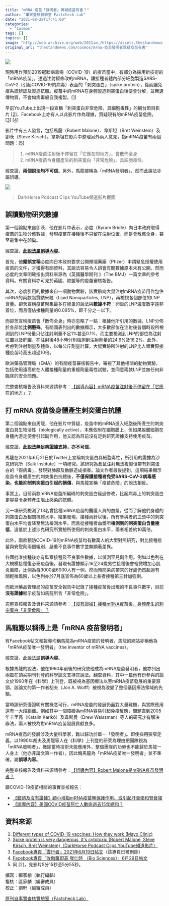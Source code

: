 ```yaml
---
title: "mRNA 疫苗「發明者」質疑疫苗有害？"
author: "事實查核實驗室 Factcheck Lab"
date: "2021-08-28T17:41:00"
categories:
  - "Cosmos"
tags: []
topics: []
image: "http://web.archive.org/web/2021im_/https://assets.thestandnews.com/media/photos/mRNA-web-V2-01.png"
original_url: "thestandnews.com/cosmos/mrna-疫苗發明者質疑疫苗有害"
---
```

![](http://web.archive.org/web/2021im_/https://assets.thestandnews.com/media/photos/mRNA-web-V2-01.png)

現時用作預防2019冠狀病毒病（COVID-19）的疫苗當中，有部分為採用新技術的「mRNA疫苗」，透過注射經修改的mRNA，讓接種者體內部分細胞製造SARS-CoV-2（引起COVID-19的病毒）表面的「刺突蛋白」（spike protein），從而讓免疫系統辨認及製造抗體。疫苗中的mRNA在身體製造刺突蛋白後便會分解，並無遺傳物質，不會如病毒般自我複製。[\[1\]](http://web.archive.org/web/20211229063854/https://www.mayoclinic.org/diseases-conditions/coronavirus/in-depth/different-types-of-covid-19-vaccines/art-20506465)

早前YouTube上出現一段宣稱「刺突蛋白非常危險，具細胞毒性」的網台節目影片 [\[2\]](http://web.archive.org/web/20211229063854/https://www.youtube.com/watch?v=Du2wm5nhTXY)，Facebook上亦有人以此影片作為理據，質疑現有的mRNA疫苗危險。[\[3\]](http://web.archive.org/web/20211229063854/https://www.facebook.com/100035902372226/posts/457000352173373) [\[4\]](http://web.archive.org/web/20211229063854/https://www.facebook.com/347501365699305/posts/1225018127947620)

影片中有三人發言，包括馬龍（Robert Malone）、韋斯坦（Bret Weinstein）及卻茨（Steve Kirsch）。韋斯坦在影片中整理另外兩人意見，指mRNA疫苗有兩個問題︰[\[5\]](http://web.archive.org/web/20211229063854/https://youtu.be/Du2wm5nhTXY?t=315)

> 1.  mRNA疫苗注射後不停留在「它應在的地方」，會散佈全身
> 2.  mRNA疫苗令身體產生的刺突蛋白「非常危險」、具細胞毒性。

經查證，**兩個說法均不可信**。另外，馬龍被稱為「mRNA發明者」，然而此說法亦屬誤導。

![](http://web.archive.org/web/2021im_/https://assets.thestandnews.com/media/photos/vlcsnap-2021-08-05-13h02m19s796.jpg)
> DarkHorse Podcast Clips YouTube頻道影片截圖

**誤讀動物研究數據**
------------

第一個論點來自卻茨，他在影片中表示，必度（Byram Bridle）向日本政府取得疫苗的生物分佈數據，發現疫苗在接種後不只留在注射位置，而是會散佈全身，甚至最集中在卵巢。

經查證，**[此說法屬誤導內容](http://web.archive.org/web/20211229063854/https://www.factchecklab.org/20210828a/)**。

首先，他**錯誤宣稱**必度向日本政府要求公開輝瑞藥廠（Pfizer）申請緊急授權使用疫苗的文件，才獲得有關資料，其說法容易令人誤會有關數據原本未有公開。然而必度的文章明確指出資料來源為《英國醫學期刊 》（The BMJ）一篇文章的參考資料。有關資料亦可見於英國、歐盟等的疫苗審核報告。

其次，必度引用的數據來自一項動物實驗，該實驗向大鼠注射mRNA疫苗用作包住mRNA的兩款脂質納米粒（Lipid Nanoparticles, LNP），再檢視各個部位的LNP含量。卻茨宣稱疫苗聚集最多在卵巢的說法與**數據不符**︰卵巢的LNP濃度數字遠非首位，而且僅佔接種劑量的0.095%，即千分之一以下。

而卻茨宣稱疫苗會「散佈全身」時亦忽略了一點︰根據他所引用的數據，LNP分佈於各部位**比例懸殊**。有關圖表列出的數據顯示，大多數部位在注射後各個時段所檢測到的LNP份量只佔注射劑量不足1%甚至0.1%，而主要檢測到LNP的部位為注射位置以及肝臟，在注射後48小時分別檢測到注射劑量的24.6%及16.2%。此外，考慮到注射劑量及體重，以每公斤劑量計算，大鼠實驗所注射的LNP比人類實際接種疫苗時高出超過10倍。

歐洲藥品管理局（EMA）的有關疫苗審核報告中，審視了其他相關的動物實驗，包括使用遠高於在人體接種劑量的重複劑量毒性試驗，並同意兩款LNP並無任何非臨床的安全問題。

完整查核報告及資料來源請參考︰[【誤導內容】mRNA疫苗注射後不停留在「它應在的地方」？](http://web.archive.org/web/20211229063854/https://www.factchecklab.org/20210828a/)

**打 mRNA 疫苗後身體產生刺突蛋白抗體**
------------------------

第二個論點來自馬龍，他在影片中質疑，疫苗中的mRNA進入細胞後所產生的刺突蛋白具生物活性（biologically active），本應依附在細胞膜上，但如果脫離細胞在身體內游走便會引起副作用，他又認為目前沒有足夠研究證據支持使用疫苗。

經查證，**[此說法無足夠證據支持，亦不可信](http://web.archive.org/web/20211229063854/https://www.factchecklab.org/20210828b/)**。

馬龍在2021年6月21日於Twitter上宣稱刺突蛋白具細胞毒性，所引用的證據為沙克研究所（Salk Institute）一項研究。該研究為倉鼠注射無法複製但帶有刺突蛋白的「假病毒」，發現對肺部及動脈造成損害。論文作者最後提到，這項結果顯示疫苗令身體產生的刺突蛋白抗體後，**不僅保護接種者免受SARS-CoV-2病毒感染，也能抑制刺突蛋白引起的損傷**，與馬龍宣稱「疫苗危險」的說法相反。

事實上，目前兩款mRNA疫苗所編碼的刺突蛋白經過修改，比起病毒上的刺突蛋白更容易令身體產生阻止感染的抗體。

另一項研究檢測了13名曾接種mRNA疫苗的醫護人員的血漿，從而了解他們身體的刺突蛋白及相關抗體水平。結果發現，接種兩針以後，所有參與者的血漿中的刺突蛋白水平均會降至無法檢測水平。而且從接種者血漿所**檢測到的刺突蛋白含量極低**，遠低於上述沙克研究所實驗所使用的刺突蛋白水平，兩者相差約10萬倍。

此外，兩款預防COVID-19的mRNA疫苗均有數萬人的大型對照研究，對比接種疫苗與安慰劑兩個組別，嚴重不良事件數字並無顯著差異。

各國批准接種後亦有監察接種及不良事件數據，以偵測罕見副作用。例如以色列在大規模接種復必泰疫苗後，發現有證據顯示16至24歲男性接種後會輕微增加心肌炎風險，比例為每3000至6000人有一例，然而預防染病帶來的好處仍然超過有關輕微風險，以色列亦於7月底宣佈為60歲以上長者接種第三針加強劑。

而歐洲藥品管理局的疫苗安全報告中記錄了接種疫苗後出現的不良事件數字，目前**沒有證據**顯示疫苗如馬龍所言「非常危險」。

完整查核報告及資料來源請參考︰[【沒有證據】接種mRNA疫苗後，身體產生的刺突蛋白「非常危險」？](http://web.archive.org/web/20211229063854/https://www.factchecklab.org/20210828b/)

**馬龍難以稱得上是「mRNA 疫苗發明者」**
------------------------

有Facebook帖文和報導均稱馬龍為mRNA疫苗的發明者，馬龍的網站亦稱他為「mRNA疫苗唯一發明者」（the inventor of mRNA vaccines）。

經查證，[此說法屬**誤導內容**](http://web.archive.org/web/20211229063854/https://www.factchecklab.org/20210828c/)。

根據馬龍的說法，他在1990年前後的研究使他成為mRNA疫苗發明者，他亦列出兩篇在頂尖期刊刊登的科學論文支持其說法。翻查資料，其中一篇他有份參與的論文於1990年在《科學》上刊登，既被視為基因療法以至mRNA疫苗發展的重要源頭，該論文的第一作者胡夫（Jon A. Wolff）被視為改變了整個基因療法領域的先驅。

當時該研究僅證明有關概念可行，mRNA疫苗的發展仍面對大量難題，與實際應用還有一大段距離。例如其中一個障礙為mRNA容易引起免疫反應，問題直到2005年卡里高（Katalin Karikó）及韋斯曼（Drew Weissman）等人的研究才有解決辦法，兩人被視為對mRNA疫苗發展貢獻良多。

mRNA疫苗的發展涉及大量科學家，難以歸功於單一「發明者」。即使採用狹窄定義，以1990年胡夫及馬龍等人在《科學》上刊登的研究為理由把團隊視為「mRNA發明者」，撇除當時技術未能應用外，整個團隊的功勞也不能歸於馬龍一人身上（他亦非論文第一作者）。因此稱馬龍為「mRNA疫苗唯一發明者」並不準確，屬**誤導內容**。

完整查核報告及資料來源請參考︰[【誤導內容】Robert Malone是mRNA疫苗發明者？](http://web.archive.org/web/20211229063854/https://www.factchecklab.org/20210828c/)

跟COVID-19疫苗相關的事實查核報告︰

*   [【錯誤及沒有證據】顧小培指mRNA疫苗無保護作用、或引起肝衰竭和腎衰竭](http://web.archive.org/web/20211229063854/https://factchecklab.org/20210111/)
*   [【誤導內容】美國COVID疫苗死亡人數逾過去15年總和？](http://web.archive.org/web/20211229063854/https://factchecklab.org/20210524/)

**資料來源**
--------

1.  [Different types of COVID-19 vaccines: How they work (Mayo Clinic)](http://web.archive.org/web/20211229063854/https://www.mayoclinic.org/diseases-conditions/coronavirus/in-depth/different-types-of-covid-19-vaccines/art-20506465)
2.  [Spike protein is very dangerous, it's cytotoxic (Robert Malone, Steve Kirsch, Bret Weinstein)（DarkHorse Podcast Clips YouTube頻道影片）](http://web.archive.org/web/20211229063854/https://www.youtube.com/watch?v=Du2wm5nhTXY)
3.  [Facebook專頁「雪行者」2021年6月19日帖文](http://web.archive.org/web/20211229063854/https://www.facebook.com/100035902372226/posts/457000352173373)（該專頁已被刪除）
4.  [Facebook專頁「敗傲籮即高 嘥仁時 （Bio Sciences）」6月29日帖文](http://web.archive.org/web/20211229063854/https://www.facebook.com/347501365699305/posts/1225018127947620)
5.  同 \[2\]，見影片5分15秒至5分55秒。

撰寫︰鄭家榆（執行編輯）  
複核︰區家麟（編審成員）  
校正︰劉軒（編審成員）

[原刊自事實查核實驗室（Factcheck Lab）](http://web.archive.org/web/20211229063854/https://www.factchecklab.org/20210828/)